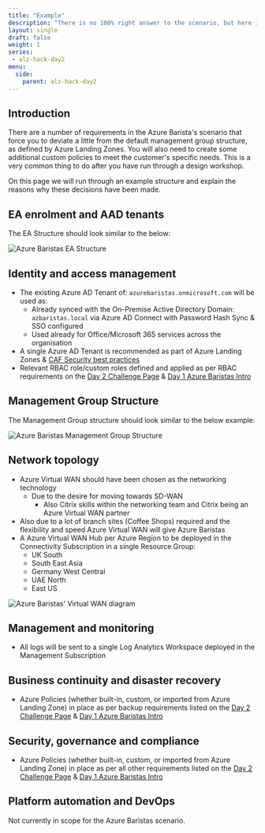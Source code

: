 ```yaml
---
title: "Example"
description: "There is no 100% right answer to the scenario, but here is an example solution."
layout: single
draft: false
weight: 1
series:
 - alz-hack-day2
menu:
  side:
    parent: alz-hack-day2
---
```


## Introduction

There are a number of requirements in the Azure Barista's scenario that force you to deviate a little from the default management group structure, as defined by Azure Landing Zones. You will also need to create some additional custom policies to meet the customer's specific needs. This is a very common thing to do after you have run through a design workshop.

On this page we will run through an example structure and explain the reasons why these decisions have been made.

## EA enrolment and AAD tenants

The EA Structure should look similar to the below:

![Azure Baristas EA Structure](/alz/day2/images/az-bar-ea-example.png)

## Identity and access management

- The existing Azure AD Tenant of: ```azurebaristas.onmicrosoft.com``` will be used as:
  - Already synced with the On-Premise Active Directory Domain: ```azbaristas.local``` via Azure AD Connect with Password Hash Sync & SSO configured
  - Used already for Office/Microsoft 365 services across the organisation
- A single Azure AD Tenant is recommended as part of Azure Landing Zones & [CAF Security best practices](https://docs.microsoft.com/azure/cloud-adoption-framework/security/security-top-10#9-architecture-standardize-on-a-single-directory-and-identity)
- Relevant RBAC role/custom roles defined and applied as per RBAC requirements on the [Day 2 Challenge Page](../customise/#security-group-and-rbac-assignments) & [Day 1 Azure Baristas Intro](/alz/day1/baristas)

## Management Group Structure

The Management Group structure should look similar to the below example:

![Azure Baristas Management Group Structure](/alz/day2/images/az-bar-mgmt-grp-example.png)

## Network topology

- Azure Virtual WAN should have been chosen as the networking technology
  - Due to the desire for moving towards SD-WAN
    - Also Citrix skills within the networking team and Citrix being an Azure Virtual WAN partner
- Also due to a lot of branch sites (Coffee Shops) required and the flexibility and speed Azure Virtual WAN will give Azure Baristas
- A Azure Virtual WAN Hub per Azure Region to be deployed in the Connectivity Subscription in a single Resource Group:
  - UK South
  - South East Asia
  - Germany West Central
  - UAE North
  - East US

![Azure Baristas' Virtual WAN diagram](/alz/day2/images/az-bar-vwan-example.png)

## Management and monitoring

- All logs will be sent to a single Log Analytics Workspace deployed in the Management Subscription

## Business continuity and disaster recovery

- Azure Policies (whether built-in, custom, or imported from Azure Landing Zone) in place as per backup requirements listed on the [Day 2 Challenge Page](../customise/#policy-guidance) & [Day 1 Azure Baristas Intro](/alz/day1/baristas)

## Security, governance and compliance

- Azure Policies (whether built-in, custom, or imported from Azure Landing Zone) in place as per all other requirements listed on the [Day 2 Challenge Page](../customise/#policy-guidance) & [Day 1 Azure Baristas Intro](/alz/day1/baristas)

## Platform automation and DevOps

Not currently in scope for the Azure Baristas scenario.
